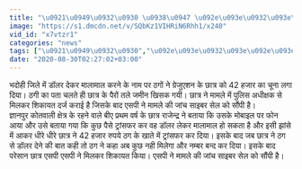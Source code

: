 ```yaml
---
title: "\u0921\u0949\u0932\u0930 \u0938\u0947 \u092e\u093e\u0932\u093e\u092e\u093e\u0932 \u0939\u094b\u0928\u0947 \u0915\u0947 \u091a\u0915\u094d\u0915\u0930 \u092e\u0947\u0902 \u091b\u093e\u0924\u094d\u0930 \u0928\u0947 \u0917\u0902\u0935\u093e\u092f\u093e 42 \u0939\u091c\u093e\u0930"
image: "https://s1.dmcdn.net/v/SQbKz1VIHRiN6Rhh1/x240"
vid_id: "x7vtzr1"
categories: "news"
tags: ["\u0921\u0949\u0932\u0930","\u092e\u093e\u0932\u093e\u092e\u093e\u0932","\u091b\u093e\u0924\u094d\u0930 \u0928\u0947 \u0917\u0902\u0935\u093e\u092f\u093e 42 \u0939\u091c\u093e\u0930"]
date: "2020-08-30T02:27:02+03:00"
---
```

भदोही जिले में डॉलर देकर मालामाल करने के नाम पर ठगों ने ग्रेजुएशन के छात्र को 42 हजार का चूना लगा दिया। ठगी का पता चलते ही छात्र के पैरों तले जमीन खिसक गयी। छात्र ने मामले में पुलिस अधीक्षक से मिलकर शिकायत दर्ज कराई है जिसके बाद एसपी ने मामले की जांच साइबर सेल को सौंपी है।   <br>ज्ञानपुर कोतवाली क्षेत्र के रहने वाले बीए प्रथम वर्ष के छात्र राजेन्द्र ने बताया कि उसके मोबाइल पर फोन आया और उसे बताया गया कि कुछ पैसे ट्रांसफर कर वह डॉलर लेकर मालामाल हो सकता है और इसी झांसे में आकर धीरे धीरे छात्र ने 42 हजार रुपये ठग के खाते में ट्रांसफर कर दिया। इसके बाद जब छात्र ने ठग से डॉलर देने की बात कही तो ठग ने कहा अब कुछ नही मिलेगा और नम्बर बन्द कर दिया। इसके बाद परेसान छात्र एसपी एसपी ने मिलकर शिकायत किया। एसपी ने मामले की जांच साइबर सेल को सौंपी है।
